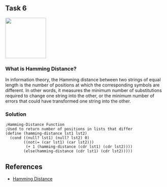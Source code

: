 ## Task 6

<p><img src="Resources/6.png width="814" height="128"></p>


### What is Hamming Distance? 
In information theory, the Hamming distance between two strings of equal length is the number of positions at which the corresponding symbols are different. In other words, it measures the minimum number of substitutions required to change one string into the other, or the minimum number of errors that could have transformed one string into the other.


### Solution
```Racket
;Hamming-Distance Function
;Used to return number of positions in lists that differ
(define (hamming-distance lst1 lst2)               
  (cond ((null? lst1) (null? lst2) 0)                     
        ((not(= (car lst1) (car lst2)))                   
         (+ 1 (hamming-distance (cdr lst1) (cdr lst2))))  
        (else(hamming-distance (cdr lst1) (cdr lst2)))))

```

## References
* [Hamming Distance](https://en.wikipedia.org/wiki/Hamming_distance)